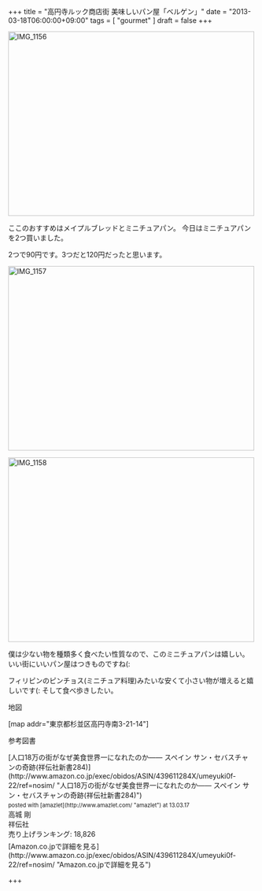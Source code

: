 +++
title =  "高円寺ルック商店街 美味しいパン屋「ベルゲン」"
date =  "2013-03-18T06:00:00+09:00"
tags = [ "gourmet" ]
draft = false
+++
<p><a href="http://www.flickr.com/photos/68742489@N02/8563518705/" title="IMG_1156 by umeyuki1326, on Flickr"><img src="http://farm9.staticflickr.com/8086/8563518705_ed3b187952.jpg" width="500" height="375" alt="IMG_1156"></a></p>

<p>ここのおすすめはメイプルブレッドとミニチュアパン。
今日はミニチュアパンを2つ買いました。</p>

<p>2つで90円です。3つだと120円だったと思います。</p>

<!--more-->

<p><a href="http://www.flickr.com/photos/68742489@N02/8564620050/" title="IMG_1157 by umeyuki1326, on Flickr"><img src="http://farm9.staticflickr.com/8507/8564620050_be6f779cf6.jpg" width="500" height="375" alt="IMG_1157"></a></p>

<p><a href="http://www.flickr.com/photos/68742489@N02/8564619742/" title="IMG_1158 by umeyuki1326, on Flickr"><img src="http://farm9.staticflickr.com/8386/8564619742_4794acaa7b.jpg" width="500" height="375" alt="IMG_1158"></a></p>

<p>僕は少ない物を種類多く食べたい性質なので、このミニチュアパンは嬉しい。
いい街にいいパン屋はつきものですね(:</p>

<p>フィリピンのピンチョス(ミニチュア料理)みたいな安くて小さい物が増えると嬉しいです(: そして食べ歩きしたい。</p>

<p>地図</p>

<p>[map addr="東京都杉並区高円寺南3-21-14"]</p>

<p>参考図書</p>

<div class="amazlet-box" style="margin-bottom:0px;"><div class="amazlet-image" style="float:left;margin:0px 12px 1px 0px;">[人口18万の街がなぜ美食世界一になれたのか—— スペイン サン・セバスチャンの奇跡(祥伝社新書284)](http://www.amazon.co.jp/exec/obidos/ASIN/439611284X/umeyuki0f-22/ref=nosim/ "人口18万の街がなぜ美食世界一になれたのか—— スペイン サン・セバスチャンの奇跡(祥伝社新書284)")<div class="amazlet-powered-date" style="font-size:80%;margin-top:5px;line-height:120%">posted with [amazlet](http://www.amazlet.com/ "amazlet") at 13.03.17</div></div><div class="amazlet-detail">高城 剛 <br />祥伝社 <br />売り上げランキング: 18,826<br /></div><div class="amazlet-sub-info" style="float: left;"><div class="amazlet-link" style="margin-top: 5px">[Amazon.co.jpで詳細を見る](http://www.amazon.co.jp/exec/obidos/ASIN/439611284X/umeyuki0f-22/ref=nosim/ "Amazon.co.jpで詳細を見る")</div></div></div><div class="amazlet-footer" style="clear: left"></div></div>

+++
